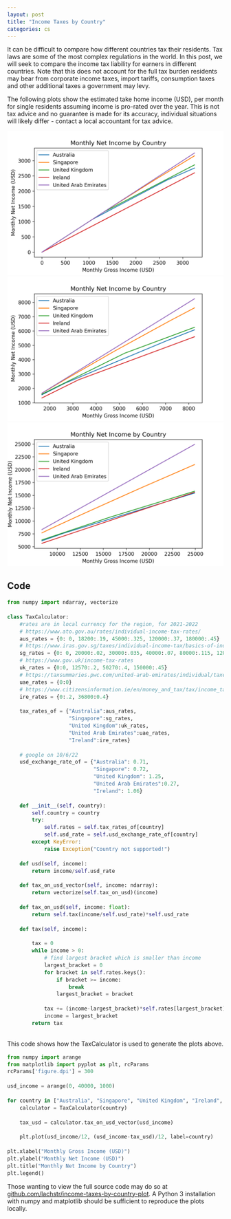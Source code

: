 ```yaml
---
layout: post
title: "Income Taxes by Country"
categories: cs
---
```

It can be difficult to compare how different countries tax their residents. Tax laws are some of the most complex regulations in the world. In this post, we will seek to compare the income tax liability for earners in different countries. Note that this does not account for the full tax burden residents may bear from corporate income taxes, import tariffs, consumption taxes and other additional taxes a government may levy.

The following plots show the estimated take home income (USD), per month for single residents assuming income is pro-rated over the year. This is not tax advice and no guarantee is made for its accuracy, individual situations will likely differ - contact a local accountant for tax advice.

![low](https://raw.githubusercontent.com/lachstr/income-taxes-by-country-plot/main/low-middle-incomes.png)
![mid](https://raw.githubusercontent.com/lachstr/income-taxes-by-country-plot/main/middle-high-incomes.png)
![high](https://raw.githubusercontent.com/lachstr/income-taxes-by-country-plot/main/very-high-incomes.png)

## Code

```python
from numpy import ndarray, vectorize

class TaxCalculator:
    #rates are in local currency for the region, for 2021-2022
    # https://www.ato.gov.au/rates/individual-income-tax-rates/
    aus_rates = {0: 0, 18200:.19, 45000:.325, 120000:.37, 180000:.45}
    # https://www.iras.gov.sg/taxes/individual-income-tax/basics-of-individual-income-tax/tax-residency-and-tax-rates/individual-income-tax-rates
    sg_rates = {0: 0, 20000:.02, 30000:.035, 40000:.07, 80000:.115, 120000:.15, 160000:.18, 200000:.19, 240000:.195, 280000:.2, 320000:.22}
    # https://www.gov.uk/income-tax-rates
    uk_rates = {0:0, 12570:.2, 50270:.4, 150000:.45}
    # https://taxsummaries.pwc.com/united-arab-emirates/individual/taxes-on-personal-income
    uae_rates = {0:0}
    # https://www.citizensinformation.ie/en/money_and_tax/tax/income_tax/how_your_tax_is_calculated.html
    ire_rates = {0:.2, 36800:0.4}
    
    tax_rates_of = {"Australia":aus_rates,
                    "Singapore":sg_rates,
                    "United Kingdom":uk_rates,
                    "United Arab Emirates":uae_rates,
                    "Ireland":ire_rates}
    
    # google on 10/6/22
    usd_exchange_rate_of = {"Australia": 0.71,
                            "Singapore": 0.72,
                            "United Kingdom": 1.25,
                            "United Arab Emirates":0.27, 
                            "Ireland": 1.06}
    
    def __init__(self, country):
        self.country = country
        try:
            self.rates = self.tax_rates_of[country]
            self.usd_rate = self.usd_exchange_rate_of[country]
        except KeyError:
            raise Exception("Country not supported!")
        
    def usd(self, income):
        return income/self.usd_rate
    
    def tax_on_usd_vector(self, income: ndarray):
        return vectorize(self.tax_on_usd)(income)
        
    def tax_on_usd(self, income: float):
        return self.tax(income/self.usd_rate)*self.usd_rate
    
    def tax(self, income):

        tax = 0
        while income > 0:
            # find largest bracket which is smaller than income
            largest_bracket = 0
            for bracket in self.rates.keys():
                if bracket >= income:
                    break
                largest_bracket = bracket

            tax += (income-largest_bracket)*self.rates[largest_bracket]
            income = largest_bracket
        return tax
    
```

This code shows how the TaxCalculator is used to generate the plots above.

```python
from numpy import arange
from matplotlib import pyplot as plt, rcParams
rcParams['figure.dpi'] = 300

usd_income = arange(0, 40000, 1000)

for country in ["Australia", "Singapore", "United Kingdom", "Ireland", "United Arab Emirates"]:
    calculator = TaxCalculator(country)
    
    tax_usd = calculator.tax_on_usd_vector(usd_income)
        
    plt.plot(usd_income/12, (usd_income-tax_usd)/12, label=country)

plt.xlabel("Monthly Gross Income (USD)")
plt.ylabel("Monthly Net Income (USD)")
plt.title("Monthly Net Income by Country")
plt.legend()
```

Those wanting to view the full source code may do so at [github.com/lachstr/income-taxes-by-country-plot](https://github.com/lachstr/income-taxes-by-country-plot). A Python 3 installation with numpy and matplotlib should be sufficient to reproduce the plots locally.
